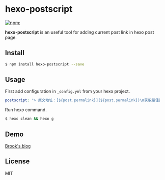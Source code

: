 # hexo-postscript

[![npm:](https://img.shields.io/npm/v/hexo-postscript.svg?style=flat)](https://www.npmjs.com/packages/hexo-postscript)

**hexo-postscript** is an useful tool for adding current post link in hexo post page.

## Install

```bash
$ npm install hexo-postscript --save
```

## Usage

First add configuration in `_config.yml` from your hexo project.

```yaml
postscript: "> 原文地址：[${post.permalink}](${post.permalink})\n获取最佳阅读体验并参与[讨论](${post.permalink}#comments)，请访问原文"
```

Run hexo command.

```bash
$ hexo clean && hexo g
```

## Demo

[Brook's blog](http://uedsky.com)

## License

MIT
